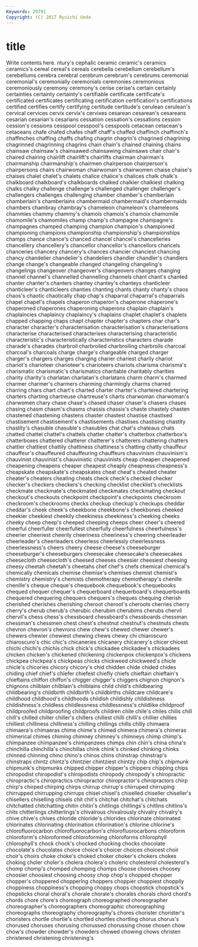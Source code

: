 ```yaml
---
Keywords: 29791 
Copyright: (C) 2017 Ryuichi Ueda
---
```


# title

Write contents here.
ntury's
cephalic ceramic ceramic's ceramics ceramics's cereal cereal's cereals cerebella cerebellum
cerebellum's cerebellums cerebra cerebral cerebrum cerebrum's cerebrums ceremonial ceremonial's ceremonially
ceremonials ceremonies ceremonious ceremoniously ceremony ceremony's cerise cerise's certain certainly
certainties certainty certainty's certifiable certificate certificate's certificated certificates certificating certification
certification's certifications certified certifies certify certifying certitude certitude's cerulean cerulean's
cervical cervices cervix cervix's cervixes cesarean cesarean's cesareans cesarian cesarian's
cesarians cessation cessation's cessations cession cession's cessions cesspool cesspool's cesspools
cetacean cetacean's cetaceans chafe chafed chafes chaff chaff's chaffed chaffinch
chaffinch's chaffinches chaffing chaffs chafing chagrin chagrin's chagrined chagrining chagrinned
chagrinning chagrins chain chain's chained chaining chains chainsaw chainsaw's chainsawed
chainsawing chainsaws chair chair's chaired chairing chairlift chairlift's chairlifts chairman
chairman's chairmanship chairmanship's chairmen chairperson chairperson's chairpersons chairs chairwoman chairwoman's
chairwomen chaise chaise's chaises chalet chalet's chalets chalice chalice's chalices
chalk chalk's chalkboard chalkboard's chalkboards chalked chalkier chalkiest chalking chalks
chalky challenge challenge's challenged challenger challenger's challengers challenges challenging chamber
chamber's chamberlain chamberlain's chamberlains chambermaid chambermaid's chambermaids chambers chambray chambray's
chameleon chameleon's chameleons chammies chammy chammy's chamois chamois's chamoix chamomile
chamomile's chamomiles champ champ's champagne champagne's champagnes champed champing champion
champion's championed championing champions championship championship's championships champs chance chance's
chanced chancel chancel's chancelleries chancellery chancellery's chancellor chancellor's chancellors chancels
chanceries chancery chancery's chances chancier chanciest chancing chancy chandelier chandelier's
chandeliers chandler chandler's chandlers change change's changeable changed changeling changeling's
changelings changeover changeover's changeovers changes changing channel channel's channelled channelling
channels chant chant's chanted chanter chanter's chanters chantey chantey's chanteys
chanticleer chanticleer's chanticleers chanties chanting chants chanty chanty's chaos chaos's
chaotic chaotically chap chap's chaparral chaparral's chaparrals chapel chapel's chapels
chaperon chaperon's chaperone chaperone's chaperoned chaperones chaperoning chaperons chaplain chaplain's
chaplaincies chaplaincy chaplaincy's chaplains chaplet chaplet's chaplets chapped chapping chaps
chapt chapter chapter's chapters char char's character character's characterisation characterisation's
characterisations characterise characterised characterises characterising characteristic characteristic's characteristically characteristics characters
charade charade's charades charbroil charbroiled charbroiling charbroils charcoal charcoal's charcoals
charge charge's chargeable charged charger charger's chargers charges charging charier
chariest charily chariot chariot's charioteer charioteer's charioteers chariots charisma charisma's
charismatic charismatic's charismatics charitable charitably charities charity charity's charlatan charlatan's
charlatans charm charm's charmed charmer charmer's charmers charming charmingly charms
charred charring chars chart chart's charted charter charter's chartered chartering
charters charting chartreuse chartreuse's charts charwoman charwoman's charwomen chary chase
chase's chased chaser chaser's chasers chases chasing chasm chasm's chasms
chassis chassis's chaste chastely chasten chastened chastening chastens chaster chastest
chastise chastised chastisement chastisement's chastisements chastises chastising chastity chastity's chasuble
chasuble's chasubles chat chat's chateaus chats chatted chattel chattel's chattels
chatter chatter's chatterbox chatterbox's chatterboxes chattered chatterer chatterer's chatterers chattering
chatters chattier chattiest chattily chattiness chattiness's chatting chatty chauffeur chauffeur's
chauffeured chauffeuring chauffeurs chauvinism chauvinism's chauvinist chauvinist's chauvinistic chauvinists cheap
cheapen cheapened cheapening cheapens cheaper cheapest cheaply cheapness cheapness's cheapskate
cheapskate's cheapskates cheat cheat's cheated cheater cheater's cheaters cheating cheats
check check's checked checker checker's checkers checkers's checking checklist checklist's
checklists checkmate checkmate's checkmated checkmates checkmating checkout checkout's checkouts checkpoint
checkpoint's checkpoints checkroom checkroom's checkrooms checks checkup checkup's checkups cheddar
cheddar's cheek cheek's cheekbone cheekbone's cheekbones cheeked cheekier cheekiest cheekily
cheekiness cheekiness's cheeking cheeks cheeky cheep cheep's cheeped cheeping cheeps
cheer cheer's cheered cheerful cheerfuller cheerfullest cheerfully cheerfulness cheerfulness's cheerier
cheeriest cheerily cheeriness cheeriness's cheering cheerleader cheerleader's cheerleaders cheerless cheerlessly
cheerlessness cheerlessness's cheers cheery cheese cheese's cheeseburger cheeseburger's cheeseburgers cheesecake
cheesecake's cheesecakes cheesecloth cheesecloth's cheesed cheeses cheesier cheesiest cheesing cheesy
cheetah cheetah's cheetahs chef chef's chefs chemical chemical's chemically chemicals
chemise chemise's chemises chemist chemist's chemistry chemistry's chemists chemotherapy chemotherapy's
chenille chenille's cheque cheque's chequebook chequebook's chequebooks chequed chequer chequer's
chequerboard chequerboard's chequerboards chequered chequering chequers chequers's cheques chequing cherish
cherished cherishes cherishing cheroot cheroot's cheroots cherries cherry cherry's cherub
cherub's cherubic cherubim cherubims cherubs chervil chervil's chess chess's chessboard
chessboard's chessboards chessman chessman's chessmen chest chest's chestnut chestnut's chestnuts
chests chevron chevron's chevrons chew chew's chewed chewer chewer's chewers
chewier chewiest chewing chews chewy chi chiaroscuro chiaroscuro's chic chic's
chicaneries chicanery chicanery's chicer chicest chichi chichi's chichis chick chick's
chickadee chickadee's chickadees chicken chicken's chickened chickening chickenpox chickenpox's chickens
chickpea chickpea's chickpeas chicks chickweed chickweed's chicle chicle's chicories chicory
chicory's chid chidden chide chided chides chiding chief chief's chiefer
chiefest chiefly chiefs chieftain chieftain's chieftains chiffon chiffon's chigger chigger's
chiggers chignon chignon's chignons chilblain chilblain's chilblains child child's childbearing
childbearing's childbirth childbirth's childbirths childcare childcare's childhood childhood's childhoods childish
childishly childishness childishness's childless childlessness childlessness's childlike childproof childproofed childproofing
childproofs children chile chile's chiles chilis chill chill's chilled chiller
chiller's chillers chillest chilli chilli's chillier chillies chilliest chilliness chilliness's
chilling chillings chills chilly chimaera chimaera's chimaeras chime chime's chimed
chimera chimera's chimeras chimerical chimes chiming chimney chimney's chimneys chimp
chimp's chimpanzee chimpanzee's chimpanzees chimps chin chin's china china's chinchilla
chinchilla's chinchillas chink chink's chinked chinking chinks chinned chinning chino
chino's chinos chins chinstrap chinstrap's chinstraps chintz chintz's chintzier chintziest
chintzy chip chip's chipmunk chipmunk's chipmunks chipped chipper chipper's chippers
chipping chips chiropodist chiropodist's chiropodists chiropody chiropody's chiropractic chiropractic's chiropractics
chiropractor chiropractor's chiropractors chirp chirp's chirped chirping chirps chirrup chirrup's
chirruped chirruping chirrupped chirrupping chirrups chisel chisel's chiselled chiseller chiseller's
chisellers chiselling chisels chit chit's chitchat chitchat's chitchats chitchatted chitchatting
chitin chitin's chitlings chitlings's chitlins chitlins's chits chitterlings chitterlings's chivalrous
chivalrously chivalry chivalry's chive chive's chives chloride chloride's chlorides chlorinate
chlorinated chlorinates chlorinating chlorination chlorination's chlorine chlorine's chlorofluorocarbon chlorofluorocarbon's chlorofluorocarbons
chloroform chloroform's chloroformed chloroforming chloroforms chlorophyll chlorophyll's chock chock's chocked
chocking chocks chocolate chocolate's chocolates choice choice's choicer choices choicest
choir choir's choirs choke choke's choked choker choker's chokers chokes
choking choler choler's cholera cholera's choleric cholesterol cholesterol's chomp chomp's
chomped chomping chomps choose chooses choosey choosier choosiest choosing choosy
chop chop's chopped chopper chopper's choppered choppering choppers choppier choppiest
choppily choppiness choppiness's chopping choppy chops chopstick chopstick's chopsticks choral
choral's chorale chorale's chorales chorals chord chord's chords chore chore's
choreograph choreographed choreographer choreographer's choreographers choreographic choreographing choreographs choreography choreography's
chores chorister chorister's choristers chortle chortle's chortled chortles chortling chorus
chorus's chorused choruses chorusing chorussed chorussing chose chosen chow chow's
chowder chowder's chowders chowed chowing chows christen christened christening christening's
